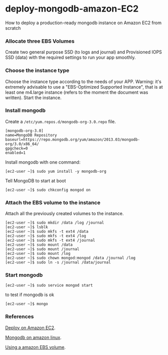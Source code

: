 # deploy-mongodb-amazon-EC2
How to deploy a production-ready mongodb instance on Amazon EC2 from scratch

### Allocate three EBS Volumes
Create two general purpose SSD (to logs and journal) and Provisioned IOPS SSD (data) with the required settings to run your app smoothly.

### Choose the instance type
Choose the instance type according to the needs of your APP. Warning: it's extremely advisable to use a "EBS-Optimized Supported Instance", that is at least one m4.large instance (refers to the moment the document was written). Start the instance.

### Install mongodb
Create a `/etc/yum.repos.d/mongodb-org-3.0.repo` file.
```
[mongodb-org-3.0]
name=MongoDB Repository
baseurl=https://repo.mongodb.org/yum/amazon/2013.03/mongodb-org/3.0/x86_64/
gpgcheck=0
enabled=1
```
Install mongodb with one command:
```
[ec2-user ~]$ sudo yum install -y mongodb-org
```
Tell MongoDB to start at boot
```
[ec2-user ~]$ sudo chkconfig mongod on
```
### Attach the EBS volume to the instance
Attach all the previously created volumes to the instance.

```
[ec2-user ~]$ sudo mkdir /data /log /journal
[ec2-user ~]$ lsblk
[ec2-user ~]$ sudo mkfs -t ext4 /data
[ec2-user ~]$ sudo mkfs -t ext4 /log
[ec2-user ~]$ sudo mkfs -t ext4 /journal
[ec2-user ~]$ sudo mount /data
[ec2-user ~]$ sudo mount /journal
[ec2-user ~]$ sudo mount /log
[ec2-user ~]$ sudo chown mongod:mongod /data /journal /log
[ec2-user ~]$ sudo ln -s /journal /data/journal
```
### Start mongodb
```
[ec2-user ~]$ sudo service mongod start
```
to test if mongodb is ok
```
[ec2-user ~]$ mongo
```

### References
[Deploy on Amazon EC2](https://docs.mongodb.com/ecosystem/platforms/amazon-ec2/).

[Mongodb on amazon linux](https://docs.mongodb.com/v3.0/tutorial/install-mongodb-on-amazon/).

[Using a amazon EBS volume](http://docs.aws.amazon.com/AWSEC2/latest/UserGuide/ebs-using-volumes.html).
